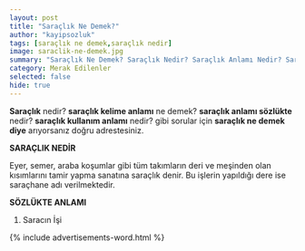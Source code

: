 ```yaml
---
layout: post
title: "Saraçlık Ne Demek?"
author: "kayipsozluk"
tags: [saraçlık ne demek,saraçlık nedir]
image: saraclik-ne-demek.jpg
summary: "Saraçlık Ne Demek? Saraçlık Nedir? Saraçlık Anlamı Nedir? Saraçlık Nedir?"
category: Merak Edilenler
selected: false
hide: true
---
```


**Saraçlık** nedir? **saraçlık kelime anlamı** ne demek? **saraçlık anlamı sözlükte** nedir? **saraçlık kullanım anlamı** nedir? gibi sorular için **saraçlık ne demek diye** arıyorsanız doğru adrestesiniz.

**SARAÇLIK NEDİR**

Eyer, semer, araba koşumlar gibi tüm takımların deri ve meşinden olan kısımlarını tamir yapma sanatına saraçlık denir. Bu işlerin yapıldığı dere ise saraçhane adı verilmektedir.

**SÖZLÜKTE ANLAMI**

1. Saracın İşi


{% include advertisements-word.html %}


